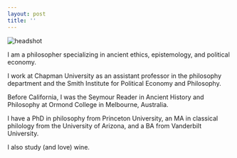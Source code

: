```yaml
---
layout: post
title: ''
---
```

<img src="https://bkmcdavid.github.io/pdfs/McDavidheadshot.jpg" alt="headshot"> 

I am a philosopher specializing in ancient ethics, epistemology, and political economy. 

I work at Chapman University as an assistant professor in the philosophy department and the Smith Institute for Political Economy and Philosophy. 

Before California, I was the Seymour Reader in Ancient History and Philosophy at Ormond College in Melbourne, Australia. 

I have a PhD in philosophy from Princeton University, an MA in classical philology from the University of Arizona, and a BA from Vanderbilt University.

I also study (and love) wine. 

